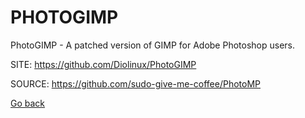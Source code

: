# PHOTOGIMP

 PhotoGIMP - A patched version of GIMP for Adobe Photoshop users.
 
 SITE: https://github.com/Diolinux/PhotoGIMP

 SOURCE: https://github.com/sudo-give-me-coffee/PhotoMP

 [Go back](https://portable-linux-apps.github.io/apps.html)

